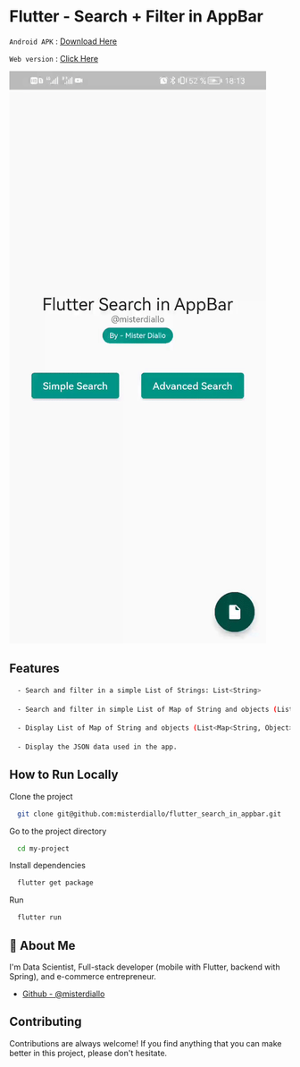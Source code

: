 # Flutter - Search + Filter in AppBar

`Android APK` : [Download Here](https://raw.githubusercontent.com/misterdiallo/flutter_search_in_appbar/main/DEMO/flutter_appbar_seach-MisterDiallo.apk)

`Web version` : [Click Here](https://misterdiallo.github.io/flutter_search_in_appbar/)

![Gif](https://raw.githubusercontent.com/misterdiallo/flutter_search_in_appbar/main/DEMO/flutterAppbarSearch-Misterdiallo.gif)

## Features

```bash
  - Search and filter in a simple List of Strings: List<String>

  - Search and filter in simple List of Map of String and objects (List<Map<String, Object>>)

  - Display List of Map of String and objects (List<Map<String, Object>>) elements

  - Display the JSON data used in the app.
```

## How to Run Locally

Clone the project

```bash
  git clone git@github.com:misterdiallo/flutter_search_in_appbar.git
```

Go to the project directory

```bash
  cd my-project
```

Install dependencies

```bash
  flutter get package
```

Run

```bash
  flutter run
```

## 🚀 About Me

I'm Data Scientist, Full-stack developer (mobile with Flutter, backend with Spring), and e-commerce entrepreneur.

-   [Github - @misterdiallo](https://www.github.com/misterdiallo)

## Contributing

Contributions are always welcome!
If you find anything that you can make better in this project, please don't hesitate.

